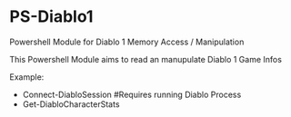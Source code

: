 # PS-Diablo1

Powershell Module for Diablo 1 Memory Access / Manipulation

This Powershell Module aims to read an manupulate Diablo 1 Game Infos

Example:

- Connect-DiabloSession #Requires running Diablo Process
- Get-DiabloCharacterStats
